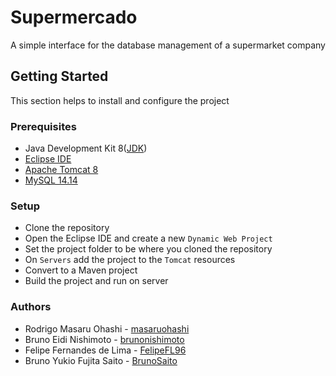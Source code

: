 # Supermercado
A simple interface for the database management of a supermarket company

## Getting Started
This section helps to install and configure the project

### Prerequisites
*  Java Development Kit 8([JDK](http://www.oracle.com/technetwork/java/javase/downloads/index.html))
*  [Eclipse IDE](http://www.eclipse.org/downloads/eclipse-packages/)
*  [Apache Tomcat 8](https://tomcat.apache.org/download-80.cgi)
*  [MySQL 14.14](https://www.mysql.com/downloads/)

### Setup
*  Clone the repository
*  Open the Eclipse IDE and create a new `Dynamic Web Project`
*  Set the project folder to be where you cloned the repository
*  On `Servers` add the project to the `Tomcat` resources
*  Convert to a Maven project
*  Build the project and run on server

### Authors
*  Rodrigo Masaru Ohashi - [masaruohashi](https://github.com/masaruohashi)
*  Bruno Eidi Nishimoto - [brunonishimoto](https://github.com/brunonishimoto)
*  Felipe Fernandes de Lima - [FelipeFL96](https://github.com/FelipeFL96)
*  Bruno Yukio Fujita Saito - [BrunoSaito](https://github.com/BrunoSaito)
